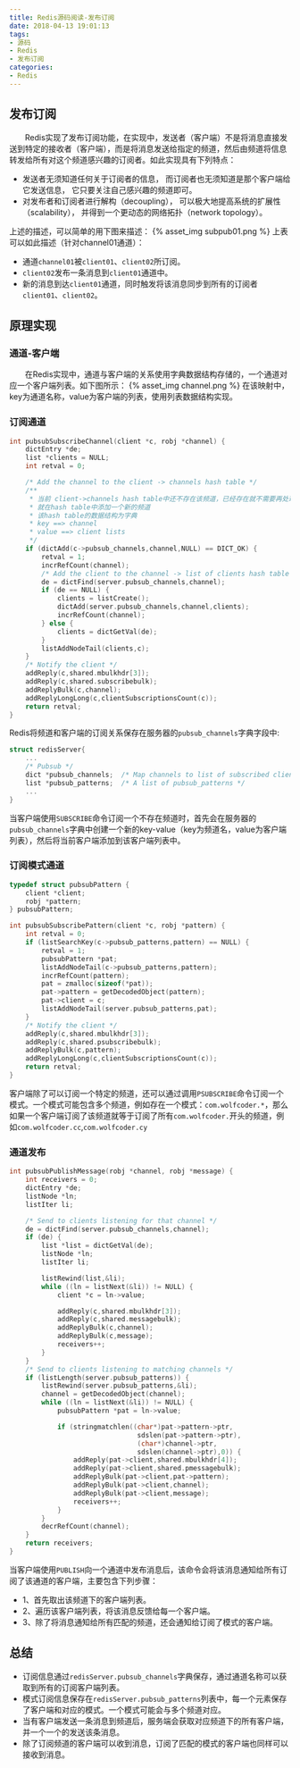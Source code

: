 ```yaml
---
title: Redis源码阅读-发布订阅
date: 2018-04-13 19:01:13
tags:
- 源码
- Redis
- 发布订阅
categories:
- Redis
---
```

## 发布订阅
&emsp;&emsp;Redis实现了发布订阅功能，在实现中，发送者（客户端）不是将消息直接发送到特定的接收者（客户端），而是将消息发送给指定的频道，然后由频道将信息转发给所有对这个频道感兴趣的订阅者。如此实现具有下列特点：
- 发送者无须知道任何关于订阅者的信息， 而订阅者也无须知道是那个客户端给它发送信息， 它只要关注自己感兴趣的频道即可。
- 对发布者和订阅者进行解构（decoupling）， 可以极大地提高系统的扩展性（scalability）， 并得到一个更动态的网络拓扑（network topology）。

<!--more-->
上述的描述，可以简单的用下图来描述：
{% asset_img subpub01.png %}
上表可以如此描述（针对channel01通道）：
- 通道`channel01`被`client01`、`client02`所订阅。
- `client02`发布一条消息到`client01`通道中。
- 新的消息到达`client01`通道，同时触发将该消息同步到所有的订阅者`client01`、`client02`。

## 原理实现
### 通道-客户端
&emsp;&emsp;在Redis实现中，通道与客户端的关系使用字典数据结构存储的，一个通道对应一个客户端列表。如下图所示：
{% asset_img channel.png %}
在该映射中，key为通道名称，value为客户端的列表，使用列表数据结构实现。

### 订阅通道
```C
int pubsubSubscribeChannel(client *c, robj *channel) {
    dictEntry *de;
    list *clients = NULL;
    int retval = 0;

    /* Add the channel to the client -> channels hash table */
    /**
     * 当前 client->channels hash table中还不存在该频道，已经存在就不需要再处理了
     * 就在hash table中添加一个新的频道
     * 该hash table的数据结构为字典
     * key ==> channel
     * value ==> client lists
     */
    if (dictAdd(c->pubsub_channels,channel,NULL) == DICT_OK) {
        retval = 1;
        incrRefCount(channel);
        /* Add the client to the channel -> list of clients hash table */
        de = dictFind(server.pubsub_channels,channel);
        if (de == NULL) {
            clients = listCreate();
            dictAdd(server.pubsub_channels,channel,clients);
            incrRefCount(channel);
        } else {
            clients = dictGetVal(de);
        }
        listAddNodeTail(clients,c);
    }
    /* Notify the client */
    addReply(c,shared.mbulkhdr[3]);
    addReply(c,shared.subscribebulk);
    addReplyBulk(c,channel);
    addReplyLongLong(c,clientSubscriptionsCount(c));
    return retval;
}
```
Redis将频道和客户端的订阅关系保存在服务器的`pubsub_channels`字典字段中:
```C
struct redisServer{
    ...
    /* Pubsub */
    dict *pubsub_channels;  /* Map channels to list of subscribed clients */
    list *pubsub_patterns;  /* A list of pubsub_patterns */
    ...
}
```
当客户端使用`SUBSCRIBE`命令订阅一个不存在频道时，首先会在服务器的`pubsub_channels`字典中创建一个新的key-value（key为频道名，value为客户端列表），然后将当前客户端添加到该客户端列表中。
### 订阅模式通道

```C
typedef struct pubsubPattern {
    client *client;
    robj *pattern;
} pubsubPattern;

int pubsubSubscribePattern(client *c, robj *pattern) {
    int retval = 0;
    if (listSearchKey(c->pubsub_patterns,pattern) == NULL) {
        retval = 1;
        pubsubPattern *pat;
        listAddNodeTail(c->pubsub_patterns,pattern);
        incrRefCount(pattern);
        pat = zmalloc(sizeof(*pat));
        pat->pattern = getDecodedObject(pattern);
        pat->client = c;
        listAddNodeTail(server.pubsub_patterns,pat);
    }
    /* Notify the client */
    addReply(c,shared.mbulkhdr[3]);
    addReply(c,shared.psubscribebulk);
    addReplyBulk(c,pattern);
    addReplyLongLong(c,clientSubscriptionsCount(c));
    return retval;
}
```
客户端除了可以订阅一个特定的频道，还可以通过调用`PSUBSCRIBE`命令订阅一个模式。一个模式可能包含多个频道，例如存在一个模式：`com.wolfcoder.*`，那么如果一个客户端订阅了该频道就等于订阅了所有`com.wolfcoder.`开头的频道，例如`com.wolfcoder.cc`,`com.wolfcoder.cy`
### 通道发布
```C
int pubsubPublishMessage(robj *channel, robj *message) {
    int receivers = 0;
    dictEntry *de;
    listNode *ln;
    listIter li;

    /* Send to clients listening for that channel */
    de = dictFind(server.pubsub_channels,channel);
    if (de) {
        list *list = dictGetVal(de);
        listNode *ln;
        listIter li;

        listRewind(list,&li);
        while ((ln = listNext(&li)) != NULL) {
            client *c = ln->value;

            addReply(c,shared.mbulkhdr[3]);
            addReply(c,shared.messagebulk);
            addReplyBulk(c,channel);
            addReplyBulk(c,message);
            receivers++;
        }
    }
    /* Send to clients listening to matching channels */
    if (listLength(server.pubsub_patterns)) {
        listRewind(server.pubsub_patterns,&li);
        channel = getDecodedObject(channel);
        while ((ln = listNext(&li)) != NULL) {
            pubsubPattern *pat = ln->value;

            if (stringmatchlen((char*)pat->pattern->ptr,
                                sdslen(pat->pattern->ptr),
                                (char*)channel->ptr,
                                sdslen(channel->ptr),0)) {
                addReply(pat->client,shared.mbulkhdr[4]);
                addReply(pat->client,shared.pmessagebulk);
                addReplyBulk(pat->client,pat->pattern);
                addReplyBulk(pat->client,channel);
                addReplyBulk(pat->client,message);
                receivers++;
            }
        }
        decrRefCount(channel);
    }
    return receivers;
}
```
当客户端使用`PUBLISH`向一个通道中发布消息后，该命令会将该消息通知给所有订阅了该通道的客户端，主要包含下列步骤：
- 1、首先取出该频道下的客户端列表。
- 2、遍历该客户端列表，将该消息反馈给每一个客户端。
- 3、除了将消息通知给所有匹配的频道，还会通知给订阅了模式的客户端。

## 总结
- 订阅信息通过`redisServer.pubsub_channels`字典保存，通过通道名称可以获取到所有的订阅客户端列表。
- 模式订阅信息保存在`redisServer.pubsub_patterns`列表中，每一个元素保存了客户端和对应的模式。一个模式可能会与多个频道对应。
- 当有客户端发送一条消息到频道后，服务端会获取对应频道下的所有客户端，并一个一个的发送该条消息。
- 除了订阅频道的客户端可以收到消息，订阅了匹配的模式的客户端也同样可以接收到消息。
